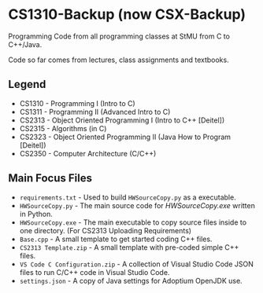 # CS1310-Backup (now CSX-Backup)
Programming Code from all programming classes at StMU from C to C++/Java.

Code so far comes from lectures, class assignments and textbooks.

## Legend
- CS1310 - Programming I (Intro to C)
- CS1311 - Programming II (Advanced Intro to C)
- CS2313 - Object Oriented Programming I (Intro to C++ [Deitel])
- CS2315 - Algorithms (in C)
- CS2323 - Object Oriented Programming II (Java How to Program [Deitel])
- CS2350 - Computer Architecture (C/C++)

## Main Focus Files
- `requirements.txt` - Used to build `HWSourceCopy.py` as a executable.
- `HWSourceCopy.py` - The main source code for *HWSourceCopy.exe* written in Python.
- `HWSourceCopy.exe` - The main executable to copy source files inside to one directory. (For CS2313 Uploading Requirements)
- `Base.cpp` - A small template to get started coding C++ files.
- `CS2313 Template.zip` - A small template with pre-coded simple C++ files.
- `VS Code C Configuration.zip` - A collection of Visual Studio Code JSON files to run C/C++ code in Visual Studio Code.
- `settings.json` - A copy of Java settings for Adoptium OpenJDK use.
